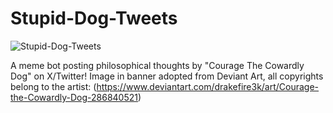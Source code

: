 # Stupid-Dog-Tweets

![Stupid-Dog-Tweets](https://socialify.git.ci/MuizZatam/Stupid-Dog-Tweets/image?font=Inter&forks=1&issues=1&logo=https%3A%2F%2Fimages-wixmp-ed30a86b8c4ca887773594c2.wixmp.com%2Ff%2F883f9803-63f5-4f13-be1e-604aa037db9c%2Fd4qrzk9-b7d0b2c5-48e4-490e-a6e3-debe46c61eeb.png%2Fv1%2Ffit%2Fw_828%2Ch_1172%2Fcourage_the_cowardly_dog__by_drakefire3k_d4qrzk9-414w-2x.png%3Ftoken%3DeyJ0eXAiOiJKV1QiLCJhbGciOiJIUzI1NiJ9.eyJzdWIiOiJ1cm46YXBwOjdlMGQxODg5ODIyNjQzNzNhNWYwZDQxNWVhMGQyNmUwIiwiaXNzIjoidXJuOmFwcDo3ZTBkMTg4OTgyMjY0MzczYTVmMGQ0MTVlYTBkMjZlMCIsIm9iaiI6W1t7ImhlaWdodCI6Ijw9MTI3MyIsInBhdGgiOiJcL2ZcLzg4M2Y5ODAzLTYzZjUtNGYxMy1iZTFlLTYwNGFhMDM3ZGI5Y1wvZDRxcnprOS1iN2QwYjJjNS00OGU0LTQ5MGUtYTZlMy1kZWJlNDZjNjFlZWIucG5nIiwid2lkdGgiOiI8PTkwMCJ9XV0sImF1ZCI6WyJ1cm46c2VydmljZTppbWFnZS5vcGVyYXRpb25zIl19.C5-snboZY6-5hRJ6T4Y5Gf7MynB64l0vO3XOyHFGJ5Y&name=1&owner=1&pattern=Plus&stargazers=1&theme=Light)

A meme bot posting philosophical thoughts by "Courage The Cowardly Dog" on X/Twitter!
Image in banner adopted from Deviant Art, all copyrights belong to the artist:
(https://www.deviantart.com/drakefire3k/art/Courage-the-Cowardly-Dog-286840521)
